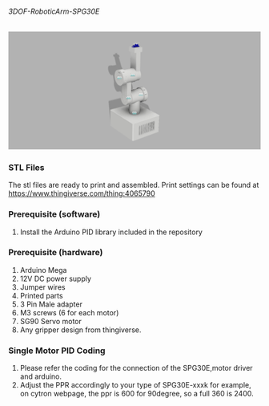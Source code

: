 ###### 3DOF-RoboticArm-SPG30E


![Image description](https://github.com/hologram94/3DOF-RoboticArm-SPG30E/blob/master/Assembly%20v17.png)


### STL Files
The stl files are ready to print and assembled. Print settings can be found at https://www.thingiverse.com/thing:4065790

### Prerequisite (software)
1. Install the Arduino PID library included in the repository

### Prerequisite (hardware)
1. Arduino Mega
2. 12V DC power supply
3. Jumper wires
4. Printed parts
5. 3 Pin Male adapter
6. M3 screws (6 for each motor)
7. SG90 Servo motor
8. Any gripper design from thingiverse.

### Single Motor PID Coding
1. Please refer the coding for the connection of the SPG30E,motor driver and arduino.
2. Adjust the PPR accordingly to your type of SPG30E-xxxk
	for example, on cytron webpage, the ppr is 600 for 90degree, so a full 360 is 2400.
